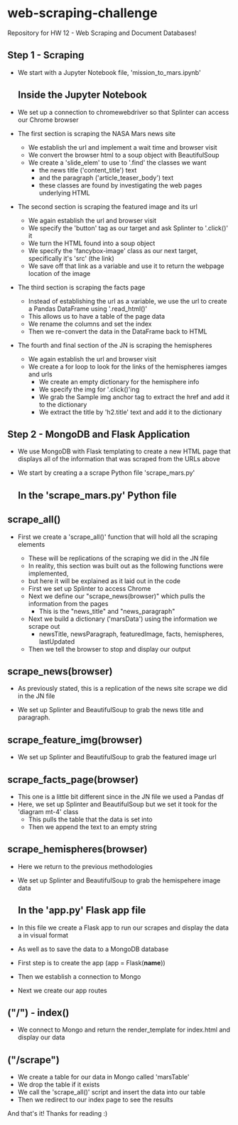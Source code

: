 # web-scraping-challenge
Repository for HW 12 - Web Scraping and Document Databases!

<!-- Thank you to Dr. Arrington for the walkthrough on this whole project! -->

## Step 1 - Scraping
* We start with a Jupyter Notebook file, 'mission_to_mars.ipynb'

    ## Inside the Jupyter Notebook
* We set up a connection to chromewebdriver so that Splinter can access our Chrome browser

* The first section is scraping the NASA Mars news site
    * We establish the url and implement a wait time and browser visit
    * We convert the browser html to a soup object with BeautifulSoup
    * We create a 'slide_elem' to use to '.find' the classes we want 
        - the news title ('content_title') text
        - and the paragraph ('article_teaser_body') text
        - these classes are found by investigating the web pages underlying HTML

* The second section is scraping the featured image and its url
    * We again establish the url and browser visit
    * We specify the 'button' tag as our target and ask Splinter to '.click()' it
    * We turn the HTML found into a soup object
    * We specify the 'fancybox-image' class as our next target, specifically it's 'src' (the link)
    * We save off that link as a variable and use it to return the webpage location of the image 

* The third section is scraping the facts page
    * Instead of establishing the url as a variable, we use the url to create a Pandas DataFrame using '.read_html()'
    * This allows us to have a table of the page data
    * We rename the columns and set the index
    * Then we re-convert the data in the DataFrame back to HTML

* The fourth and final section of the JN is scraping the hemispheres 
    * We again establish the url and browser visit
    * We create a for loop to look for the links of the hemispheres iamges and urls
        - We create an empty dictionary for the hemisphere info
        - We specify the img for '.click()'ing 
        - We grab the Sample img anchor tag to extract the href and add it to the dictionary
        - We extract the title by 'h2.title' text and add it to the dictionary


## Step 2 - MongoDB and Flask Application
* We use MongoDB with Flask templating to create a new HTML page that displays all of the information that was scraped from the URLs above
* We start by creating a a scrape Python file 'scrape_mars.py'

    ## In the 'scrape_mars.py' Python file

## scrape_all()
* First we create a 'scrape_all()' function that will hold all the scraping elements
    - These will be replications of the scraping we did in the JN file
    - In reality, this section was built out as the following functions were implemented,
    - but here it will be explained as it laid out in the code

    * First we set up Splinter to access Chrome
    * Next we define our "scrape_news(browser)" which pulls the information from the pages
        - This is the "news_title" and "news_paragraph"
    * Next we build a dictionary ('marsData') using the information we scrape out
        - newsTitle, newsParagraph, featuredImage, facts, hemispheres, lastUpdated
    * Then we tell the browser to stop and display our output

## scrape_news(browser)
* As previously stated, this is a replication of the news site scrape we did in the JN file

* We set up Splinter and BeautifulSoup to grab the news title and paragraph.

## scrape_feature_img(browser)
* We set up Splinter and BeautifulSoup to grab the featured image url

## scrape_facts_page(browser)
* This one is a little bit different since in the JN file we used a Pandas df
* Here, we set up Splinter and BeautifulSoup but we set it took for the 'diagram mt-4' class
    - This pulls the table that the data is set into
    - Then we append the text to an empty string

## scrape_hemispheres(browser)
* Here we return to the previous methodologies
* We set up Splinter and BeautifulSoup to grab the hemispehere image data


    ## In the 'app.py' Flask app file

* In this file we create a Flask app to run our scrapes and display the data a in visual format
* As well as to save the data to a MongoDB database

* First step is to create the app (app = Flask(__name__))
* Then we establish a connection to Mongo

* Next we create our app routes

## ("/") - index()
* We connect to Mongo and return the render_template for index.html and display our data

## ("/scrape")
* We create a table for our data in Mongo called 'marsTable'
* We drop the table if it exists
* We call the 'scrape_all()' script and insert the data into our table
* Then we redirect to our index page to see the results


And that's it! Thanks for reading :)